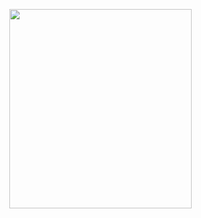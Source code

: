 <p align="center">
<img src="https://mhabibr02.github.io/Page-Web-Development/assets/img/portfolio/webdev-126.png" width="80%" height="30%">
</p>
